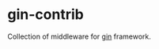 gin-contrib
===========

Collection of middleware for [gin](https://github.com/gin-gonic/gin) framework.
